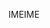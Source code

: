 <span data-ttu-id="eaf2a-101">IME</span><span class="sxs-lookup"><span data-stu-id="eaf2a-101">IME</span></span>